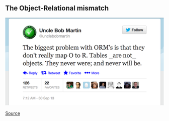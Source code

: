 ## The Object-Relational mismatch

![The biggest problem with ORM isn't that they don't map O to R. Tables _are not_ objects. They never were; and never will be.](static/img/uncle-bob-tweet.png)

[Source](https://twitter.com/unclebobmartin/status/384682249301811200)